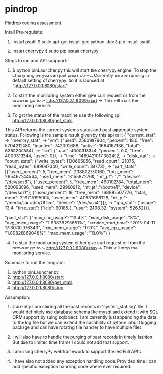 # pindrop
Pindrop coding assessment.

Intall Pre-requisite:

1. Install psutil
   $ sudo apt-get install gcc python-dev
   $ pip install psutil

2. Install cherrypy
   $ sudo pip install cherrypy


Steps to run and API suppport:-

1. $ python pinLauncher.py
   this will start the cherrypy engine. To stop the cherry engine you can just press ctrl+c. Currently we are running in default setting of cherrypy. So it is launced at "http://127.0.0.1:8080/start"

2. To start the monitoring system either give curl request or from the browser go to :- http://127.0.0.1:8080/start
   -> This will start the monitoring service. 

3. To get the status of the machine use the following api:  http://127.0.0.1:8080/get_stats

This API returns the current systems status and past aggregate system status. Following is the sample result given by this api call:
{
"current_stat": 
	-> "memory_stat": 
		-> "vm": {"used": 2580987904, "percent": 18.0, "free": 5704212480, "inactive": 742002688, "active": 1664167936, "total": 
				  8285200384}, 
		-> "sm": {"total": 4000313344, "percent": 0.0, "free": 4000313344, "used": 0}}, 
	-> "time": 1460421017.382492, 
	-> "disk_stat": 
		-> "count_stats": {"write_bytes": 1100665856, "read_count": 21075, "read_bytes": 689047040, "write_count": 38773}, 
		-> "part_stats": [{"used_percent": 5, "free_mem": 238802780160, "total_mem": 265467244544, "used_mem": 13155872768, "mt_pt": " 
							/", "device": "/dev/sda8"}, {"used_percent": 5, "free_mem": 490102784, "total_mem": 520093696, "used_mem": 
							29990912, "mt_pt":"/boot/efi", "device": "/dev/sda1"}, {"used_percent": 19, "free_mem": 168882507776, "total_
							mem": 209715195904, "used_mem": 40832688128, "mt_pt": "/media/saurabh/Office", "device": "/dev/sda4"}]}, 
	-> "cpu_stat": {"usage": 13.4, "time_stat": {"idle": 90185.2, "user": 2498.32, "system": 526.52}}},

"past_stat": {"max_cpu_usage": "13.4%", "max_disk_usage": "8%", "avg_mem_usage": "2.63838293651%", "service_start_time": "2016-04-11 
				17:30:10.976343", "min_mem_usage": "17.9%", "avg_cpu_usage": "1.80828869048%", "max_mem_usage": "18.0%"}
}

4. To stop the monitoring system either give curl request or from the browser go to :- http://127.0.0.1:8080/stop
   -> This will stop the monitoring service.

Summary to run the program:
   1. python pinLauncher.py
   2. http://127.0.0.1:8080/start
   3. http://127.0.0.1:8080/get_stats
   4. http://127.0.0.1:8080/stop

Assumption:

1. Currently I am storing all the past records in 'system_stat.log' file. I would definitely use database schema like mysql and extend it with SQL ORM support by suing sqlobject. I am currently just appending the data to the log file but we can extend the capability of python inbuilt logging package and can have rotating file handler to have multiple files.

2. I will also have to handle the purging of past records in timely fashion. But due to limited time frame I could not add that support.

3. I am using cherryPy webframework to support the restFull API's.

4. I have also not added any exception handling code. Provided time I can add specific exception handling code where ever required.

